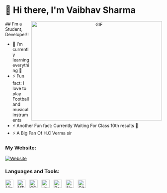 # 👋 Hi there, I'm Vaibhav Sharma

<center><img align="right" alt="GIF" width="420" height="320" src="https://www.activebittechnologies.com/img/abt/wed-development.gif" /></center>
## I'm a Student, Developer!!

- 🌱 I’m currently learning everything 🤣
- ⚡ Fun fact: I love to play Football and musical instruments
- ⚡ Another Fun fact: Currently Waiting For Class 10th results 🤣
- ⚡ A Big Fan Of H.C Verma sir

### My Website:
[![Website](https://img.shields.io/website?label=MyWebsite&style=for-the-badge&url=https%3A%2F%2Fcodestackr.com)](https://vaibhav-tech.netlify.app)


### Languages and Tools:

<img align="left" alt="Visual Studio Code" width="26px" src="https://cdn.jsdelivr.net/gh/devicons/devicon/icons/vscode/vscode-original.svg" style="padding-right:10px;" />
<img align="left" alt="HTML5" width="26px" src="https://cdn.jsdelivr.net/gh/devicons/devicon/icons/html5/html5-original.svg" style="padding-right:10px;" />
<img align="left" alt="CSS3" width="26px" src="https://cdn.jsdelivr.net/gh/devicons/devicon/icons/css3/css3-original.svg" style="padding-right:10px;" />
<img align="left" alt="JavaScript" width="26px" src="https://cdn.jsdelivr.net/gh/devicons/devicon/icons/javascript/javascript-original.svg" style="padding-right:10px;" />
<img align="left" alt="React" width="26px" src="https://cdn.jsdelivr.net/gh/devicons/devicon/icons/react/react-original.svg" style="padding-right:10px;" />
<img align="left" alt="Node.js" width="26px" src="https://cdn.jsdelivr.net/gh/devicons/devicon/icons/nodejs/nodejs-original.svg" style="padding-right:10px;" />
<img align="left" alt="Git" width="26px" src="https://cdn.jsdelivr.net/gh/devicons/devicon/icons/git/git-original.svg" style="padding-right:10px;" />

